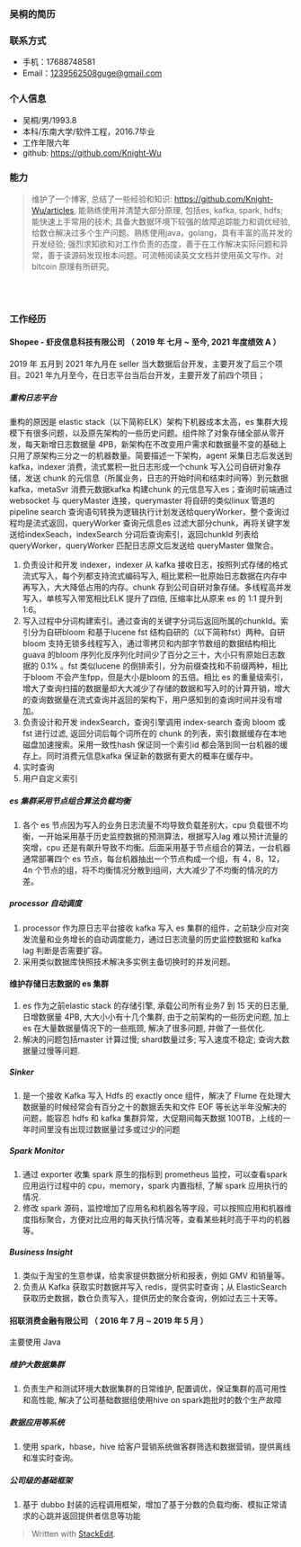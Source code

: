 ### 吴桐的简历
### 联系方式
- 手机：17688748581
- Email：1239562508guge@gmail.com 


### 个人信息

 - 吴桐/男/1993.8 
 - 本科/东南大学/软件工程，2016.7毕业
 - 工作年限六年
 - github: https://github.com/Knight-Wu

### 能力
> 维护了一个博客, 总结了一些经验和知识: https://github.com/Knight-Wu/articles, 能熟练使用并清楚大部分原理, 包括es, kafka, spark, hdfs; 能快速上手常用的技术; 具备大数据环境下较强的故障追踪能力和调优经验, 给数仓解决过多个生产问题。熟练使用java，golang，具有丰富的高并发的开发经验; 强烈求知欲和对工作负责的态度，善于在工作解决实际问题和异常，善于读源码发现根本问题。可流畅阅读英文文档并使用英文写作。对 bitcoin 原理有所研究。


<br />
<br />

### 工作经历

#### Shopee - 虾皮信息科技有限公司 （ 2019 年 七月 ~  至今, 2021 年度绩效 A ）
2019 年 五月到 2021 年九月在 seller 当大数据后台开发，主要开发了后三个项目。2021 年九月至今，在日志平台当后台开发，主要开发了前四个项目；
##### 重构日志平台
重构的原因是 elastic stack（以下简称ELK）架构下机器成本太高，es 集群大规模下有很多问题，以及原先架构的一些历史问题。组件除了对象存储全部从零开发，每天新增日志数据量 4PB，新架构在不改变用户需求和数据量不变的基础上只用了原架构三分之一的机器数量。简要描述一下架构，agent 采集日志后发送到kafka，indexer 消费，流式累积一批日志形成一个chunk 写入公司自研对象存储，发送 chunk 的元信息（所属业务，日志的开始时间和结束时间等）到元数据kafka，metaSvr 消费元数据kafka 构建chunk 的元信息写入es；查询时前端通过websocket 与 queryMaster 连接，querymaster 将自研的类似linux 管道的 pipeline search 查询语句转换为逻辑执行计划发送给queryWorker，整个查询过程均是流式返回，queryWorker 查询元信息es 过滤大部分chunk，再将关键字发送给indexSeach，indexSearch 分词后查询索引，返回chunkId 列表给queryWorker，queryWorker 匹配日志原文后发送给 queryMaster 做聚合。

1. 负责设计和开发 indexer，indexer 从 kafka 接收日志，按照列式存储的格式流式写入，每个列都支持流式编码写入, 相比累积一批原始日志数据在内存中再写入，大大降低占用的内存。chunk 存到公司自研对象存储。多线程高并发写入，单核写入带宽相比ELK 提升了四倍, 压缩率比从原来 es 的 1:1 提升到 1:6。
2. 写入过程中分词构建索引。通过查询的关键字分词后返回所属的chunkId。索引分为自研bloom 和基于lucene fst 结构自研的（以下简称fst）两种。自研 bloom 支持无锁多线程写入，通过零拷贝和内部字节数组的数据结构相比 guava 的bloom 序列化反序列化时间少了百分之三十，大小只有原始日志数据的 0.1% 。fst 类似lucene 的倒排索引，分为前缀查找和不前缀两种，相比于bloom 不会产生fpp，但是大小是bloom 的五倍。相比 es 的重量级索引，增大了查询扫描的数据量却大大减少了存储的数据和写入时的计算开销，增大的查询数据量在流式查询并返回的架构下，用户感知到的查询时间并没有增加。
3. 负责设计和开发 indexSearch，查询引擎调用 index-search 查询 bloom 或 fst 进行过滤, 返回分词后每个词所在的 chunk 的列表，索引数据缓存在本地磁盘加速搜索。采用一致性hash 保证同一个索引id 都会落到同一台机器的缓存上。同时消费元信息kafka 保证新的数据有更大的概率在缓存中。
4. 实时查询
5. 用户自定义索引



##### es 集群采用节点组合算法负载均衡
1. 各个 es 节点因为写入的业务日志流量不均导致负载差别大，cpu 负载很不均衡，一开始采用基于历史监控数据的预测算法，根据写入lag 难以预计流量的突增，cpu 还是有飙升导致不均衡。后面采用基于节点组合的算法，一台机器通常部署四个 es 节点，每台机器抽出一个节点构成一个组，有 4，8，12，4n 个节点的组，将不均衡情况分散到组间，大大减少了不均衡的情况的方差。

##### processor 自动调度
1. processor 作为原日志平台接收 kafka 写入 es 集群的组件，之前缺少应对突发流量和业务增长的自动调度能力，通过日志流量的历史监控数据和 kafka lag 判断是否需要扩容。
2. 采用类似数据库快照技术解决多实例主备切换时的并发问题。

#### 维护存储日志数据的 es 集群
1. es 作为之前elastic stack 的存储引擎, 承载公司所有业务7 到 15 天的日志量, 日增数据量 4PB, 大大小小有十几个集群, 由于之前架构的一些历史问题, 加上es 在大量数据量情况下的一些瓶颈, 解决了很多问题, 并做了一些优化. 
2. 解决的问题包括master 计算过慢; shard数量过多; 写入速度不稳定; 查询大数据量过慢等问题. 

##### Sinker
 1.  是一个接收 Kafka 写入 Hdfs 的 exactly once 组件，解决了 Flume 在处理大数据量的时候经常会有百分之十的数据丢失和文件 EOF 等长达半年没解决的问题，能容忍 hdfs 和 kafka 集群异常，大促期间每天数据 100TB，上线的一年时间里没有出现过数据量过多或过少的问题

##### Spark Monitor
1. 通过 exporter 收集 spark 原生的指标到 prometheus 监控，可以查看spark 应用运行过程中的 cpu，memory，spark 内置指标, 了解 spark 应用执行的情况.
2. 修改 spark 源码，监控增加了应用名和机器名等字段，可以按照应用和机器维度指标聚合，方便对比应用的每天执行情况等，查看某些耗时高于平均的机器等。

##### Business Insight
1. 类似于淘宝的生意参谋，给卖家提供数据分析和报表，例如 GMV 和销量等。
2. 负责从 Kafka 获取实时数据并写入 redis，提供实时查询；从 ElasticSearch 获取历史数据，数仓负责写入，提供历史的聚合查询，例如过去三十天等。

#### 招联消费金融有限公司 （ 2016 年 7 月 ~ 2019 年 5 月 ）
主要使用 Java
##### 维护大数据集群
1. 负责生产和测试环境大数据集群的日常维护, 配置调优，保证集群的高可用性和高性能, 解决了公司基础数据组使用hive on spark跑批时的数个生产故障

##### 数据应用等系统
1. 使用 spark，hbase，hive 给客户营销系统做客群筛选和数据营销，提供离线和准实时查询。

##### 公司级的基础框架
1. 基于 dubbo 封装的远程调用框架，增加了基于分数的负载均衡、模拟正常请求的心跳并返回提供者信息等功能


> Written with [StackEdit](https://stackedit.io/).

